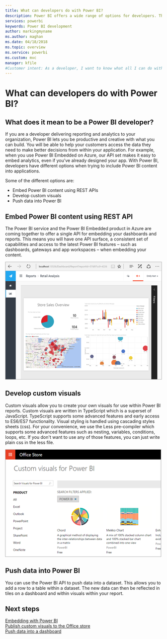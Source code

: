 ```yaml
---
title: What can developers do with Power BI?
description: Power BI offers a wide range of options for developers. This ranges from embedding to custom visuals and streaming datasets.
services: powerbi
keywords: Power BI development
author: markingmyname
ms.author: maghan
ms.date: 04/18/2018
ms.topic: overview
ms.service: powerbi
ms.custom: mvc
manager: kfile
#Customer intent: As a developer, I want to know what all I can do with Power BI so that I can share data with my customers.
---
```


# What can developers do with Power BI?

## What does it mean to be a Power BI developer?
If you are a developer delivering reporting and analytics to your organization, Power BI lets you be productive and creative with what you can build. You will be able to help your customers access the data they need to make better decisions from within your application. For example, when you use Power BI Embedded on Azure, our API set makes it easy to embed analytics, even if you’ve already designed your app. With Power BI, developers have different options when trying to include Power BI content into applications.

Some of the different options are:
* Embed Power BI content using REST APIs
* Develop custom visuals
* Push data into Power BI

## Embed Power BI content using REST API
The Power BI service and the Power BI Embedded product in Azure are coming together to offer a single API for embedding your dashboards and reports. This means you will have one API surface, a consistent set of capabilities and access to the latest Power BI features – such as dashboards, gateways and app workspaces – when embedding your content. 

![PBIE sample](media/what-can-you-do/powerbi-embed-sample.png)

## Develop custom visuals
Custom visuals allow you to create your own visuals for use within Power BI reports. Custom visuals are written in TypeScript which is a superset of JavaScript. TypeScript supports some advanced features and early access to ES6/ES7 functionality. Visual styling is handled using cascading styles sheets (css). For your convenience, we use the Less pre-compiler which supports some advanced features such as nesting, variables, conditions, loops, etc. If you don't want to use any of those features, you can just write plain css in the less file.

![CV sample](media/what-can-you-do/powerbi-custom-visual-store.png)

## Push data into Power BI
You can use the Power BI API to push data into a dataset. This allows you to add a row to a table within a dataset. The new data can then be reflected in tiles on a dashboard and within visuals within your report.

## Next steps
[Embedding with Power BI](embedding.md)  
[Publish custom visuals to the Office store](office-store.md)  
[Push data into a dashboard](walkthrough-push-data.md)
